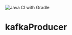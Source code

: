 ![Java CI with Gradle](https://github.com/ravindraAmbati/kafkaProducer/workflows/Java%20CI%20with%20Gradle/badge.svg)
# kafkaProducer
